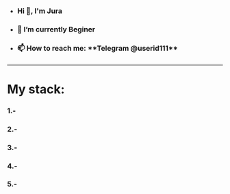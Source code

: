 - <h3>Hi 👋, I'm Jura</h3>
- <h3>🌱 I’m currently Beginer<h3>
- <h3>📫 How to reach me: **Telegram @userid111**<h3>
<hr>
<h1>My stack:</h1>

<h3>1.-</h3>
<h3>2.-</h3>
<h3>3.-</h3>
<h3>4.-</h3>
<h3>5.-</h3>

<!---
juracucumber1/juracucumber1 is a ✨ special ✨ repository because its `README.md` (this file) appears on your GitHub profile.
You can click the Preview link to take a look at your changes.
--->
